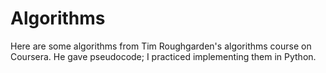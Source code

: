 # Algorithms
Here are some algorithms from Tim Roughgarden's algorithms course on Coursera.
He gave pseudocode; I practiced implementing them in Python.
